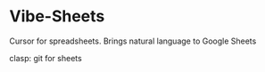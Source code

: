 # Vibe-Sheets

Cursor for spreadsheets. Brings natural language to Google Sheets

clasp: git for sheets
